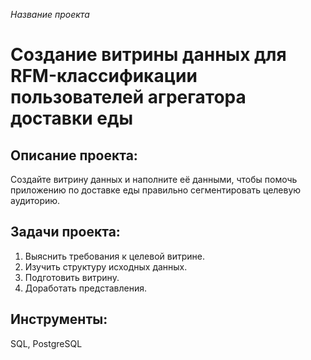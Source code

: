 *Название проекта*

# Создание витрины данных для RFM-классификации пользователей агрегатора доставки еды

## Описание проекта:

Создайте витрину данных и наполните её данными, чтобы помочь приложению по доставке еды правильно сегментировать целевую аудиторию.

## Задачи проекта:

1. Выяснить требования к целевой витрине.
2. Изучить структуру исходных данных.
3. Подготовить витрину.
4. Доработать представления.

## Инструменты:

SQL, PostgreSQL
